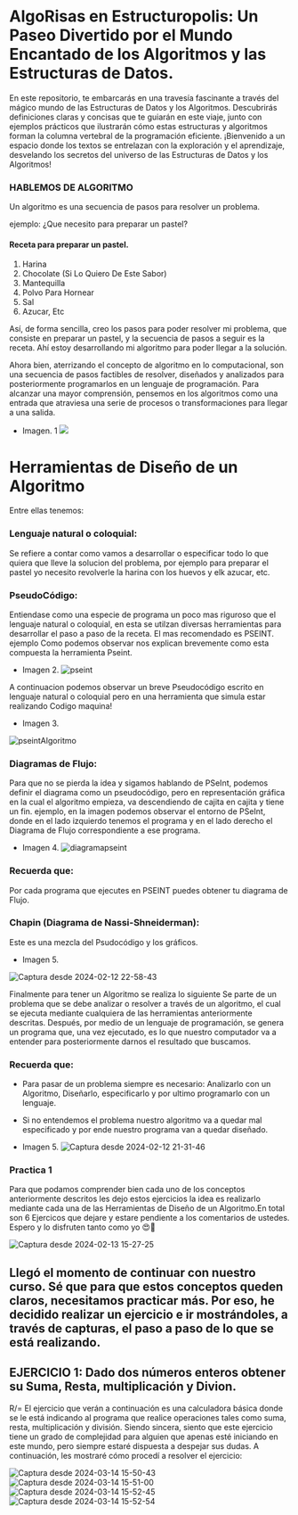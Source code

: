 





# AlgoRisas en Estructuropolis: Un Paseo Divertido por el Mundo Encantado de los Algoritmos y las Estructuras de Datos.

En este repositorio, te embarcarás en una travesía fascinante a través del mágico mundo de las Estructuras de Datos y los Algoritmos. Descubrirás definiciones claras y concisas que te guiarán en este viaje, junto con ejemplos prácticos que ilustrarán cómo estas estructuras y algoritmos forman la columna vertebral de la programación eficiente. ¡Bienvenido a un espacio donde los textos se entrelazan con la exploración y el aprendizaje, desvelando los secretos del universo de las Estructuras de Datos y los Algoritmos!


### HABLEMOS DE ALGORITMO

Un algoritmo es una secuencia de pasos para resolver un problema. 

ejemplo:
¿Que necesito para preparar un pastel?

#### Receta para preparar un pastel.
1. Harina
2. Chocolate (Si Lo Quiero De Este Sabor)
3. Mantequilla
4.  Polvo Para Hornear
5. Sal
6. Azucar, Etc

Así, de forma sencilla, creo los pasos para poder resolver mi problema, que consiste en preparar un pastel, y la secuencia de pasos a seguir es la receta. Ahí estoy desarrollando mi algoritmo para poder llegar a la solución.

Ahora bien, aterrizando el concepto de algoritmo en lo computacional, son una secuencia de pasos factibles de resolver, diseñados y analizados para posteriormente programarlos en un lenguaje de programación. Para alcanzar una mayor comprensión, pensemos en los algoritmos como una entrada que atraviesa una serie de procesos o transformaciones para llegar a una salida.

- Imagen. 1
![](https://marcoc76.github.io/img/entradaysalida.PNG)


# Herramientas de Diseño de un Algoritmo

Entre ellas tenemos:

### Lenguaje natural o coloquial:
Se refiere a contar como vamos a desarrollar o especificar todo lo que quiera que lleve la solucion del problema, por ejemplo para preparar el pastel yo necesito revolverle la harina con los huevos y elk azucar, etc.
  
### PseudoCódigo: 
Entiendase como una especie de programa un poco mas riguroso que el lenguaje natural o coloquial, en esta se utilzan diversas herramientas para desarrollar el paso a paso de la receta. El mas recomendado es PSEINT. ejemplo
Como podemos observar nos explican brevemente como esta compuesta la herramienta Pseint.

- Imagen 2.
![pseint](https://github.com/Vrilli/Estructur-polis/assets/90112835/32f6a2da-3ccf-4aab-944b-d19ce04cce5b)


A continuacion podemos observar un breve Pseudocódigo escrito en lenguaje natural o coloquial pero en una herramienta que simula estar realizando Codigo maquina!

- Imagen 3.

  
![pseintAlgoritmo](https://github.com/Vrilli/Estructur-polis/assets/90112835/111cfb75-f617-4386-ba70-2b9e69dc5f8f)

### Diagramas de Flujo: 
Para que no se pierda la idea y sigamos hablando de PSeInt, podemos definir el diagrama como un pseudocódigo, pero en representación gráfica en la cual el algoritmo empieza, va descendiendo de cajita en cajita y tiene un fin.
ejemplo, en la imagen podemos observar el entorno de PSeInt, donde en el lado izquierdo tenemos el programa y en el lado derecho el Diagrama de Flujo correspondiente a ese programa.


- Imagen 4.
![diagramapseint](https://github.com/Vrilli/Estructur-polis/assets/90112835/6d934af9-24e4-4382-bd6b-54312ae75f66)

### Recuerda que:
Por cada programa que ejecutes en PSEINT puedes obtener tu diagrama de Flujo.

### Chapin (Diagrama de Nassi-Shneiderman):
Este es una mezcla del Psudocódigo y los gráficos.

- Imagen 5.

![Captura desde 2024-02-12 22-58-43](https://github.com/Vrilli/Estructur-polis/assets/90112835/db748347-3c42-4d6c-b82c-3f7a4d852dda)




Finalmente para tener un Algoritmo se realiza lo siguiente 
Se parte de un problema que se debe analizar o resolver a través de un algoritmo, el cual se ejecuta mediante cualquiera de las herramientas anteriormente descritas. Después, por medio de un lenguaje de programación, se genera un programa que, una vez ejecutado, es lo que nuestro computador va a entender para posteriormente darnos el resultado que buscamos.

### Recuerda que:
- Para pasar de un problema siempre es necesario: Analizarlo con un Algoritmo, Diseñarlo, especificarlo y por ultimo programarlo con un lenguaje.
- Si no entendemos el problema nuestro algoritmo va a quedar mal especificado y por ende nuestro programa van a quedar diseñado.

- Imagen 5.
![Captura desde 2024-02-12 21-31-46](https://github.com/Vrilli/Estructur-polis/assets/90112835/3b3b2f22-8da6-4405-ae74-fdcbb7caf0e1)



### Practica 1

Para que podamos comprender bien cada uno de los conceptos anteriormente descritos les dejo estos ejercicios la idea es realizarlo mediante cada una de las Herramientas de  Diseño de un Algoritmo.En total son 6 Ejercicos que dejare y estare pendiente a los comentarios de ustedes. Espero y lo disfruten tanto como yo 😍🥰

![Captura desde 2024-02-13 15-27-25](https://github.com/Vrilli/Estructur-polis/assets/90112835/7f96dc43-33bd-4a20-9e86-70699603f8ed)




## Llegó el momento de continuar con nuestro curso. Sé que para que estos conceptos queden claros, necesitamos practicar más. Por eso, he decidido realizar un ejercicio e ir mostrándoles, a través de capturas, el paso a paso de lo que se está realizando.

## EJERCICIO 1: Dado dos números enteros obtener su Suma, Resta, multiplicación y Divion.

R/=  El ejercicio que verán a continuación es una calculadora básica donde se le está indicando al programa que realice operaciones tales como suma, resta, multiplicación y división. Siendo sincera, siento que este ejercicio tiene un grado de complejidad para alguien que apenas esté iniciando en este mundo, pero siempre estaré dispuesta a despejar sus dudas. A continuación, les mostraré cómo procedí a resolver el ejercicio:

![Captura desde 2024-03-14 15-50-43](https://github.com/Vrilli/Estructur-polis/assets/90112835/b0fb0b66-df7b-44ee-a77a-b2252dcfc602) 
![Captura desde 2024-03-14 15-51-00](https://github.com/Vrilli/Estructur-polis/assets/90112835/2248cce7-aad4-4e2d-8c49-6c50d7898a67)
![Captura desde 2024-03-14 15-52-45](https://github.com/Vrilli/Estructur-polis/assets/90112835/a34ffaa5-94d4-4963-a5d7-e62c34571295)
![Captura desde 2024-03-14 15-52-54](https://github.com/Vrilli/Estructur-polis/assets/90112835/db31a7c6-0b37-47a6-9fe4-86e25f434c29)











